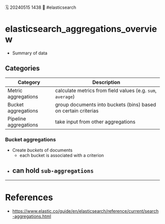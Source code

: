 🗓️ 20240515 1438
📎 #elasticsearch 

# elasticsearch_aggregations_overview
- Summary of data

## Categories
| Category              | Description                                                    |
| --------------------- | -------------------------------------------------------------- |
| Metric aggregations   | calculate metrics from field values (e.g. `sum`, `average`)    |
| Bucket aggregations   | group documents into buckets (bins) based on certain criterias |
| Pipeline aggregations | take input from other aggregations                             |

### Bucket aggregations
- Create *buckets* of documents
	- each bucket is associated with a criterion
- can hold `sub-aggregations`
	- 

---

# References
- https://www.elastic.co/guide/en/elasticsearch/reference/current/search-aggregations.html
